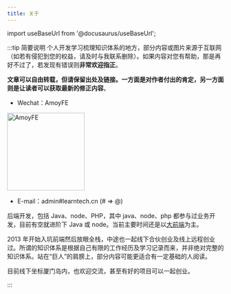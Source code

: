 ```yaml
---
title: 关于
---
```


import useBaseUrl from '@docusaurus/useBaseUrl';

:::tip 简要说明
个人开发学习梳理知识体系的地方，部分内容或图片来源于互联网（如若有侵犯到您的权益，请及时与我联系删除）。如果内容对您有帮助，那是再好不过了，若发现有错误则**非常欢迎指正**。

**文章可以自由转载，但请保留出处及链接。一方面是对作者付出的肯定，另一方面则是让读者可以获取最新的修正内容**。

- Wechat：AmoyFE

<img src='https://cdn-static.learntech.cn:88/notes/20230321/1600-amoyfe-wechat.jpg!min' title="欢迎加我微信 amoyFE" alt="AmoyFE" width="180" height="180"  />

- E-mail：admin#learntech.cn (# => @)

后端开发，包括 Java、node、PHP，其中 java、node、php 都参与过业务开发，目前有空就进阶下 Java 或 node。当前主要时间还是以[大前端](https://front.learntech.cn:88/)为主。

2013 年开始入坑前端然后放眼全栈，中途也一起线下合伙创业及线上远程创业过。所谓的知识体系是根据自己有限的工作经历及学习记录而来，并非绝对完整的知识体系。站在“巨人”的肩膀上，部分内容可能更适合有一定基础的人阅读。

目前线下坐标厦门岛内，也欢迎交流，甚至有好的项目可以一起创业。

:::
